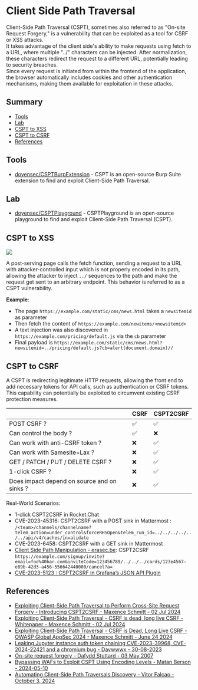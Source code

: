 # Client Side Path Traversal

Client-Side Path Traversal (CSPT), sometimes also referred to as "On-site Request Forgery," is a vulnerability that can be exploited as a tool for CSRF or XSS attacks.  
It takes advantage of the client side's ability to make requests using fetch to a URL, where multiple "../" characters can be injected. After normalization, these characters redirect the request to a different URL, potentially leading to security breaches.  
Since every request is initiated from within the frontend of the application, the browser automatically includes cookies and other authentication mechanisms, making them available for exploitation in these attacks.

## Summary

* [Tools](#tools)
* [Lab](#lab)
* [CSPT to XSS](#cspt-to-xss)
* [CSPT to CSRF](#cspt-to-xss)
* [References](#references)


## Tools

* [doyensec/CSPTBurpExtension](https://github.com/doyensec/CSPTBurpExtension) - CSPT is an open-source Burp Suite extension to find and exploit Client-Side Path Traversal.


## Lab

* [doyensec/CSPTPlayground](https://github.com/doyensec/CSPTPlayground) - CSPTPlayground is an open-source playground to find and exploit Client-Side Path Traversal (CSPT).


## CSPT to XSS

![](https://matanber.com/images/blog/cspt-query-param.png)

A post-serving page calls the fetch function, sending a request to a URL with attacker-controlled input which is not properly encoded in its path, allowing the attacker to inject `../` sequences to the path and make the request get sent to an arbitrary endpoint. This behavior is referred to as a CSPT vulnerability.

**Example**:

* The page `https://example.com/static/cms/news.html` takes a `newsitemid` as parameter
* Then fetch the content of `https://example.com/newitems/<newsitemid>`
* A text injection was also discovered in `https://example.com/pricing/default.js` via the `cb` parameter
* Final payload is `https://example.com/static/cms/news.html?newsitemid=../pricing/default.js?cb=alert(document.domain)//`


## CSPT to CSRF

A CSPT is redirecting legitimate HTTP requests, allowing the front end to add necessary tokens for API calls, such as authentication or CSRF tokens. This capability can potentially be exploited to circumvent existing CSRF protection measures.

|                                             | CSRF               | CSPT2CSRF          |
| ------------------------------------------- | -----------------  | ------------------ |
| POST CSRF ?                                 | :white_check_mark: | :white_check_mark: |
| Can control the body ?                      | :white_check_mark: | :x:                |
| Can work with anti-CSRF token ?             | :x:                | :white_check_mark: |
| Can work with Samesite=Lax ?                | :x:                | :white_check_mark: |
| GET / PATCH / PUT / DELETE CSRF ?           | :x:                | :white_check_mark: |
| 1-click CSRF ?                              | :x:                | :white_check_mark: |
| Does impact depend on source and on sinks ? | :x:                | :white_check_mark: |


Real-World Scenarios:

* 1-click CSPT2CSRF in Rocket.Chat
* CVE-2023-45316: CSPT2CSRF with a POST sink in Mattermost : `/<team>/channels/channelname?telem_action=under_control&forceRHSOpen&telem_run_id=../../../../../../api/v4/caches/invalidate`
* CVE-2023-6458: CSPT2CSRF with a GET sink in Mattermost
* [Client Side Path Manipulation - erasec.be](https://www.erasec.be/blog/client-side-path-manipulation/): CSPT2CSRF `https://example.com/signup/invite?email=foo%40bar.com&inviteCode=123456789/../../../cards/123e4567-e89b-42d3-a456-556642440000/cancel?a=`
* [CVE-2023-5123 : CSPT2CSRF in Grafana’s JSON API Plugin](https://medium.com/@maxime.escourbiac/grafana-cve-2023-5123-write-up-74e1be7ef652) 


## References

- [Exploiting Client-Side Path Traversal to Perform Cross-Site Request Forgery - Introducing CSPT2CSRF - Maxence Schmitt - 02 Jul 2024](https://blog.doyensec.com/2024/07/02/cspt2csrf.html)
- [Exploiting Client-Side Path Traversal - CSRF is dead, long live CSRF - Whitepaper - Maxence Schmitt - 02 Jul 2024](https://www.doyensec.com/resources/Doyensec_CSPT2CSRF_Whitepaper.pdf)
- [Exploiting Client-Side Path Traversal - CSRF is Dead, Long Live CSRF - OWASP Global AppSec 2024 - Maxence Schmitt - June 24 2024](https://www.doyensec.com/resources/Doyensec_CSPT2CSRF_OWASP_Appsec_Lisbon.pdf)
- [Leaking Jupyter instance auth token chaining CVE-2023-39968, CVE-2024-22421 and a chromium bug - Davwwwx - 30-08-2023](https://blog.xss.am/2023/08/cve-2023-39968-jupyter-token-leak/)
- [On-site request forgery - Dafydd Stuttard - 03 May 2007](https://portswigger.net/blog/on-site-request-forgery)
- [Bypassing WAFs to Exploit CSPT Using Encoding Levels - Matan Berson - 2024-05-10](https://matanber.com/blog/cspt-levels)
- [Automating Client-Side Path Traversals Discovery - Vitor Falcao - October 3, 2024](https://vitorfalcao.com/posts/automating-cspt-discovery/)
